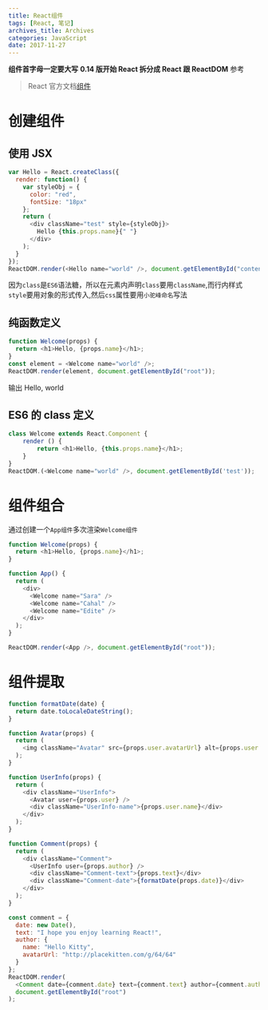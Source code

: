 ```yaml
---
title: React组件
tags: [React, 笔记]
archives_title: Archives
categories: JavaScript
date: 2017-11-27
---
```


**组件首字母一定要大写**
**0.14 版开始 React 拆分成 React 跟 ReactDOM**
参考

> React 官方文档[组件](https://doc.react-china.org/docs/components-and-props.html)

# 创建组件

## 使用 JSX

```javascript
var Hello = React.createClass({
  render: function() {
    var styleObj = {
      color: "red",
      fontSize: "18px"
    };
    return (
      <div className="test" style={styleObj}>
        Hello {this.props.name}{" "}
      </div>
    );
  }
});
ReactDOM.render(<Hello name="world" />, document.getElementById("content"));
```

因为`class`是`ES6`语法糖，所以在元素内声明`class`要用`className`,而行内样式`style`要用对象的形式传入,然后`css`属性要用`小驼峰命名`写法

## 纯函数定义

```javascript
function Welcome(props) {
  return <h1>Hello, {props.name}</h1>;
}
const element = <Welcome name="world" />;
ReactDOM.render(element, document.getElementById("root"));
```

输出 Hello, world

## ES6 的 class 定义

```javascript
class Welcome extends React.Component {
    render () {
        return <h1>Hello, {this.props.name}</h1>;
    }
}
ReactDOM.(<Welcome name="world" />, document.getElementById('test'));
```

# 组件组合

通过创建一个`App组件`多次渲染`Welcome组件`

```javascript
function Welcome(props) {
  return <h1>Hello, {props.name}</h1>;
}

function App() {
  return (
    <div>
      <Welcome name="Sara" />
      <Welcome name="Cahal" />
      <Welcome name="Edite" />
    </div>
  );
}

ReactDOM.render(<App />, document.getElementById("root"));
```

# 组件提取

```javascript
function formatDate(date) {
  return date.toLocaleDateString();
}

function Avatar(props) {
  return (
    <img className="Avatar" src={props.user.avatarUrl} alt={props.user.name} />
  );
}

function UserInfo(props) {
  return (
    <div className="UserInfo">
      <Avatar user={props.user} />
      <div className="UserInfo-name">{props.user.name}</div>
    </div>
  );
}

function Comment(props) {
  return (
    <div className="Comment">
      <UserInfo user={props.author} />
      <div className="Comment-text">{props.text}</div>
      <div className="Comment-date">{formatDate(props.date)}</div>
    </div>
  );
}

const comment = {
  date: new Date(),
  text: "I hope you enjoy learning React!",
  author: {
    name: "Hello Kitty",
    avatarUrl: "http://placekitten.com/g/64/64"
  }
};
ReactDOM.render(
  <Comment date={comment.date} text={comment.text} author={comment.author} />,
  document.getElementById("root")
);
```
